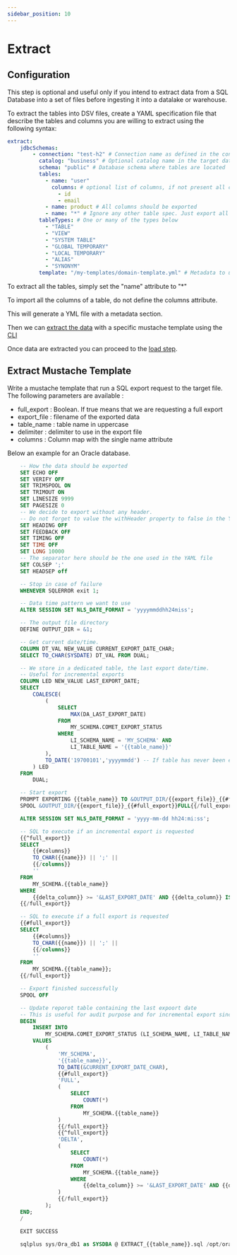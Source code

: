 ```yaml
---
sidebar_position: 10
---
```


# Extract

## Configuration

This step is optional and useful only if you intend to extract data from a SQL Database into
a set of files before ingesting it into a datalake or warehouse.

To extract the tables into DSV files, create a YAML specification file
that describe the tables and columns you are willing to extract using the following syntax:

````yaml
extract:
    jdbcSchemas:
        - connection: "test-h2" # Connection name as defined in the connections section of the application.conf file
          catalog: "business" # Optional catalog name in the target database
          schema: "public" # Database schema where tables are located
          tables:
            - name: "user"
              columns: # optional list of columns, if not present all columns should be exported.
                - id
                - email
            - name: product # All columns should be exported
            - name: "*" # Ignore any other table spec. Just export all tables
          tableTypes: # One or many of the types below
            - "TABLE"
            - "VIEW"
            - "SYSTEM TABLE"
            - "GLOBAL TEMPORARY"
            - "LOCAL TEMPORARY"
            - "ALIAS"
            - "SYNONYM"
          template: "/my-templates/domain-template.yml" # Metadata to use for the generated YML file.
````

To extract all the tables, simply set the "name" attribute to "*"

To import all the columns of a table, do not define the columns attribute.

This will generate a YML file with a metadata section.

Then we can [extract the data](#extract) with a specific mustache template using the [CLI](../cli/extract.md) 

Once data are extracted you can proceed to the [load step](../userguide/200.load.md).



## Extract Mustache Template

Write a mustache template that run a SQL export request to the target file.
The following parameters are available :

* full_export : Boolean. If true means that we are requesting a full export
* export_file : filename of the exported data
* table_name : table name in uppercase
* delimiter : delimiter to use in the export file
* columns : Column map with the single name attribute

Below an example for an Oracle database.

```sql
    -- How the data should be exported
    SET ECHO OFF
    SET VERIFY OFF
    SET TRIMSPOOL ON
    SET TRIMOUT ON
    SET LINESIZE 9999
    SET PAGESIZE 0
    -- We decide to export without any header.
    -- Do not forget to value the withHeader property to false in the YAML file
    SET HEADING OFF
    SET FEEDBACK OFF
    SET TIMING OFF
    SET TIME OFF
    SET LONG 10000
    -- The separator here should be the one used in the YAML file
    SET COLSEP ';'
    SET HEADSEP off

    -- Stop in case of failure
    WHENEVER SQLERROR exit 1;

    -- Data time pattern we want to use
    ALTER SESSION SET NLS_DATE_FORMAT = 'yyyymmddhh24miss';

    -- The output file directory
    DEFINE OUTPUT_DIR = &1;

    -- Get current date/time.
    COLUMN DT_VAL NEW_VALUE CURRENT_EXPORT_DATE_CHAR;
    SELECT TO_CHAR(SYSDATE) DT_VAL FROM DUAL;

    -- We store in a dedicated table, the last export date/time.
    -- Useful for incremental exports
    COLUMN LED NEW_VALUE LAST_EXPORT_DATE;
    SELECT
        COALESCE(
            (
                SELECT
                    MAX(DA_LAST_EXPORT_DATE)
                FROM
                    MY_SCHEMA.COMET_EXPORT_STATUS
                WHERE
                    LI_SCHEMA_NAME = 'MY_SCHEMA' AND
                    LI_TABLE_NAME = '{{table_name}}'
            ),
            TO_DATE('19700101','yyyymmdd') -- If table has never been exported
        ) LED
    FROM
        DUAL;

    -- Start export
    PROMPT EXPORTING {{table_name}} TO &OUTPUT_DIR/{{export_file}}_{{#full_export}}FULL{{/full_export}}{{^full_export}}DELTA{{/full_export}}_&CURRENT_EXPORT_DATE_CHAR\.csv;
    SPOOL &OUTPUT_DIR/{{export_file}}_{{#full_export}}FULL{{/full_export}}{{^full_export}}DELTA{{/full_export}}_&CURRENT_EXPORT_DATE_CHAR\.csv REPLACE

    ALTER SESSION SET NLS_DATE_FORMAT = 'yyyy-mm-dd hh24:mi:ss';

    -- SQL to execute if an incremental export is requested
    {{^full_export}}
    SELECT
        {{#columns}}
        TO_CHAR({{name}}) || ';' ||
        {{/columns}}
        ''
    FROM
        MY_SCHEMA.{{table_name}}
    WHERE
        {{delta_column}} >= '&LAST_EXPORT_DATE' AND {{delta_column}} IS NOT NULL;
    {{/full_export}}

    -- SQL to execute if a full export is requested
    {{#full_export}}
    SELECT
        {{#columns}}
        TO_CHAR({{name}}) || ';' ||
        {{/columns}}
        ''
    FROM
        MY_SCHEMA.{{table_name}};
    {{/full_export}}

    -- Export finished successfully
    SPOOL OFF

    -- Update reporot table containing the last expoort date
    -- This is useful for audit purpose and for incremental export since we store the last export date here.
    BEGIN
        INSERT INTO
            MY_SCHEMA.COMET_EXPORT_STATUS (LI_SCHEMA_NAME, LI_TABLE_NAME, DA_LAST_EXPORT_DATE, TYPE_LAST_EXPORT, NB_ROWS_LAST_EXPORT)
        VALUES
            (
                'MY_SCHEMA',
                '{{table_name}}',
                TO_DATE(&CURRENT_EXPORT_DATE_CHAR),
                {{#full_export}}
                'FULL',
                (
                    SELECT
                        COUNT(*)
                    FROM
                        MY_SCHEMA.{{table_name}}
                )
                {{/full_export}}
                {{^full_export}}
                'DELTA',
                (
                    SELECT
                        COUNT(*)
                    FROM
                        MY_SCHEMA.{{table_name}}
                    WHERE
                        {{delta_column}} >= '&LAST_EXPORT_DATE' AND {{delta_column}} IS NOT NULL
                )
                {{/full_export}}
            );
    END;
    /

    EXIT SUCCESS

    sqlplus sys/Ora_db1 as SYSDBA @ EXTRACT_{{table_name}}.sql /opt/oracle/user-scripts/scripts/
```
